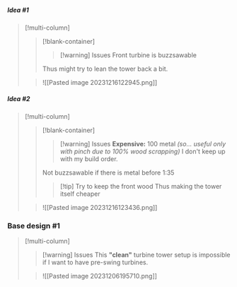 ##### Idea #1
>[!multi-column]
>>[!blank-container] 
>>>[!warning] Issues
>>>Front turbine is buzzsawable
>>
>>Thus might try to lean the tower back a bit.
>
>
>>![[Pasted image 20231216122945.png]]
##### Idea #2
>[!multi-column]
>>[!blank-container] 
>>>[!warning] Issues
>>>**Expensive:** 100 metal *(so... useful only with pinch due to 100% wood scrapping)*
>>>I don't keep up with my build order.
>>
>>Not buzzsawable if there is metal before 1:35
>>>[!tip] Try to keep the front wood 
>>>Thus making the tower itself cheaper
>
>>![[Pasted image 20231216123436.png]]
### Base design #1
>[!multi-column]
>>[!warning] Issues
>>This **"clean"** turbine tower setup is impossible if I want to have pre-swing turbines.
>
>>![[Pasted image 20231206195710.png]]